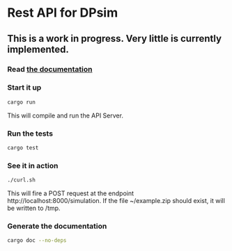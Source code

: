 
# Rest API for DPsim

## This is a work in progress. Very little is currently implemented.

### Read [the documentation](docs/dpsim_api/index.html)

### Start it up

```bash
cargo run
```

This will compile and run the API Server.

### Run the tests

```bash
cargo test
```

### See it in action

```bash
./curl.sh
```

This will fire a POST request at the endpoint http://localhost:8000/simulation. If the file ~/example.zip should exist, it will be written to /tmp.

### Generate the documentation

```bash
cargo doc --no-deps
```


